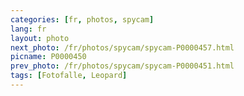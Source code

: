 ```yaml
---
categories: [fr, photos, spycam]
lang: fr
layout: photo
next_photo: /fr/photos/spycam/spycam-P0000457.html
picname: P0000450
prev_photo: /fr/photos/spycam/spycam-P0000451.html
tags: [Fotofalle, Leopard]
---
```

